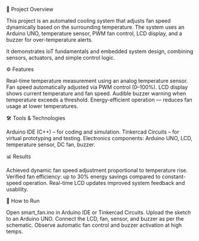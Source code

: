📖 Project Overview

This project is an automated cooling system that adjusts fan speed dynamically based on the surrounding temperature.
The system uses an Arduino UNO, temperature sensor, PWM fan control, LCD display, and a buzzer for over-temperature alerts.

It demonstrates IoT fundamentals and embedded system design, combining sensors, actuators, and simple control logic.

⚙️ Features

Real-time temperature measurement using an analog temperature sensor.
Fan speed automatically adjusted via PWM control (0–100%).
LCD display shows current temperature and fan speed.
Audible buzzer warning when temperature exceeds a threshold.
Energy-efficient operation — reduces fan usage at lower temperatures.

🛠️ Tools & Technologies

Arduino IDE (C++) – for coding and simulation.
Tinkercad Circuits – for virtual prototyping and testing.
Electronics components: Arduino UNO, LCD, temperature sensor, DC fan, buzzer.


📊 Results

Achieved dynamic fan speed adjustment proportional to temperature rise.
Verified fan efficiency: up to 30% energy savings compared to constant-speed operation.
Real-time LCD updates improved system feedback and usability.


🚀 How to Run

Open smart_fan.ino in Arduino IDE or Tinkercad Circuits.
Upload the sketch to an Arduino UNO.
Connect the LCD, fan, sensor, and buzzer as per the schematic.
Observe automatic fan control and buzzer activation at high temps.
